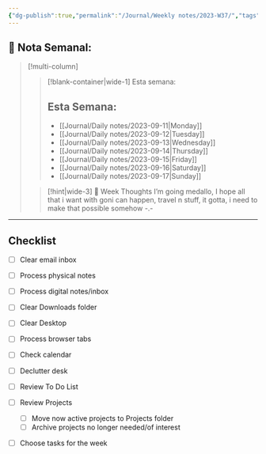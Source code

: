 ```yaml
---
{"dg-publish":true,"permalink":"/Journal/Weekly notes/2023-W37/","tags":["NoteType/Weekly"],"created":"2023-09-14T21:59:17.370-05:00","updated":"2023-09-14T22:01:28.596-05:00"}
---
```



## 📅 Nota Semanal:


> [!multi-column]
> 
> > [!blank-container|wide-1] Esta semana:
> > ## Esta Semana:
> >- [[Journal/Daily notes/2023-09-11\|Monday]]
> > - [[Journal/Daily notes/2023-09-12\|Tuesday]]
> > - [[Journal/Daily notes/2023-09-13\|Wednesday]]
> > - [[Journal/Daily notes/2023-09-14\|Thursday]]
> > - [[Journal/Daily notes/2023-09-15\|Friday]]
> > - [[Journal/Daily notes/2023-09-16\|Saturday]]
> > - [[Journal/Daily notes/2023-09-17\|Sunday]]
> 
> > [!hint|wide-3] 💭 Week Thoughts
> > I’m going medallo, I hope all that i want with goni can happen, travel n stuff, it gotta, i need to make that possible somehow -.-

- - - 
## Checklist

- [ ] Clear email inbox
- [ ] Process physical notes
- [ ] Process digital notes/inbox
- [ ] Clear Downloads folder
- [ ] Clear Desktop
- [ ] Process browser tabs
- [ ] Check calendar
- [ ] Declutter desk
- [ ] Review To Do List
- [ ] Review Projects
	- [ ] Move now active projects to Projects folder
	- [ ] Archive projects no longer needed/of interest
- [ ] Choose tasks for the week

